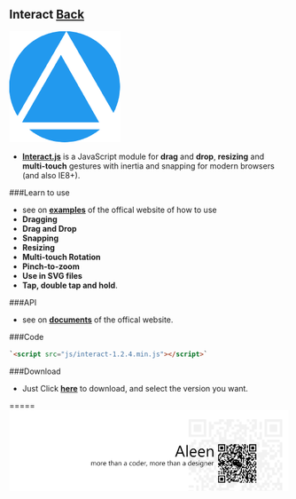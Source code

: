 ## Interact [Back](./../Framework.md)
<img src="./logo.png">

- [**Interact.js**](http://interactjs.io/docs/) is a JavaScript module for **drag** and **drop**, **resizing** and **multi-touch** gestures with inertia and snapping for modern browsers (and also IE8+).

###Learn to use
- see on [**examples**](http://interactjs.io/) of the offical website of how to use 
- **Dragging**
- **Drag and Drop**
- **Snapping**
- **Resizing**
- **Multi-touch Rotation**
- **Pinch-to-zoom**
- **Use in SVG files**
- **Tap, double tap and hold**.

###API
- see on [**documents**](http://interactjs.io/api/) of the offical website.

###Code
```html
`<script src="js/interact-1.2.4.min.js"></script>`
```
###Download
- Just Click [**here**](http://interactjs.io/) to download, and select the version you want.

=====
<a href="http://aleen42.github.io/" target="_blank" ><img src="./../../../../pic/tail.gif"></a>